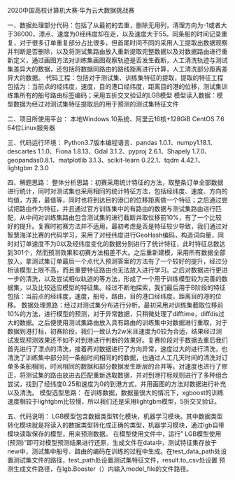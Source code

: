 2020中国高校计算机大赛·华为云大数据挑战赛  

一、数据处理部分代码：包括了从最初的去重，删除无用列，清理方向为-1或者大于36000，漂点、速度为0经纬度却在走，以及速度大于55。同条船的时间记录重复，对于很多订单重复部分占比很多，但首尾时间不同的采用人工提取出数据观察并判断是否删除，以及将测试集路由放入重新提取完整数据以及对数据路由进行重新定义，通过画图方法对训练集画图观察轨迹是否发生截断，人工清洗轨迹与测试集差异大的数据，还包括将数据同路由的路线距离进行计算，人工清洗部分距离差异大的数据。 
代码工程：包括对于测试集、训练集特征的提取，提取的特征工程包括为：当前点的经纬度，速度，目的港口经纬度，距离目的港的位移，测试集训练集所有的船号路由标签编码；采用五折交叉验证的LGB模型
	模型读入数据：模型数据为经过对测试集特征提取后的用于预测的测试集特征文件
	
二、项目所使用平台：
	本地Windows 10系统、阿里云16核+128GiB CentOS 7.6 64位Linux服务器

三、代码运行环境：
	Python3.7版本编程语言、pandas 1.0.1、numpy1.18.1、descartes 1.1.0、Fiona 1.8.13、Gdal 3.1.2、pyproj 2.6.1、Shapely 1.7.0、geopandas0.8.1、matplotlib 3.1.3、scikit-learn 0.22.1、tqdm 4.42.1、lightgbm 2.3.0
	
四、解题思路：
整体分析思路：初赛采用统计特征的方法，取整条订单全部数据进行统计，同时对测试集也采用相同的统计特征方法，包括经纬度、速度、方向的均值，方差，最值等，同时也将到达目的港口的位移距离做一个特征；之后通过尝试把路由作为特征，并且通过官方训练集中的有路由的数据与测试集路由进行匹配，从中间对训练集路由包含测试集的进行截断并取位移前10%，有了一个比较好的提升。复赛时初赛方法并不适用，最初考虑是否是特征较少导致，我们通过对智慧海洋比赛的代码学习，采用了对经纬度进行GeoHash编码，构造词向量，同时对订单速度不为0以及经纬度变化的数据分别进行了统计特征，此时特征总数达到301个，然而预测效果和初赛方法相差不大。之后重新建模，采用所有数据全部放入，拿测试集订单最后一个点代入预测答案的方法有了一个较好的提升，经过分析该模型上限不高，而且重要特征路由也无法放入进行学习。之后对数据进行更进一步的清洗，以及尝试相似轨迹的等方法，形成了一个用于训练模型较为完善的数据集，以及比较适应模型的特征集。经过不断地探索，我们最后用于B阶段的特征包括：当前点的经纬度，速度，船号，路由，目的港口经纬度，距离目的港的位移。
数据处理思路：经过对测试集分布进行分析，最初采用对训练集截取位移前10%的方法，进行模型的预测，对于异常数据，只稍微处理了difftime，diffdis过大的数据。之后便使用测试集路由放入具有路由的训练集中对数据进行重取，对于数据到港打标，初赛阶段，我们一致认为2w米且速度为0较为合适，结果经过测试发现预测效果还不如不对到港进行判断的效果好。复赛阶段对于数据去重后我们首先进行了漂点的清洗，接着再对数据进行了方向异常，速度过大的进行清洗，也清洗了训练集中部分同一条船时间相同的的数据，也通过人工几天时间的清洗对订单多条船相同，时间相同的数据和部分数据发生断层的合并等。对速度也进行了修正，将测试集的路由放进去匹配重新选取数据，并对到港打标规则进行了多种组合尝试，找到了经纬度0.25和速度为0的到港方式，并用画图的方法对数据进行补充以及清洗。
模型选型思路：
	在训练数据，数据量很大的情况下，xgboost的训练速度相较于lightgbm比较慢，所以我们还是采用lightgbm模型，5折交叉验证。
	
五、代码说明：
	LGB模型包含数据类型转化模块，机器学习模块。其中数据类型转化模块就是将读入的数据类型转化成正确的类型，机器学习模块，通过lgb自带模块读取保存的模型，用来预测数据。
在模型使用文件中，运行” LGB模型使用(预测)”即可对模型预测结果进行还原，生成文件在data中，测试特征集存放于new中，测试集中船号、路由的编码在训练的过程中生成。在test_data_path处设置测试集文件的路径，test_path处设置测试集特征文件，result.to_csv处设置 预测生成文件路径，在lgb.Booster（）内输入model_file的文件路径。
